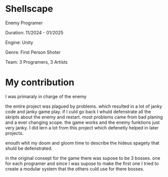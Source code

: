 # Shellscape
Enemy Programer

Duration: 11/2024 - 01/2025

Engine: Unity

Genre: First Person Shoter

Team: 3 Programers, 3 Artists

# My contribution
I was primaraly in charge of the enemy

the entire project was plagued by problems. which resulted in a lot of janky code and janky game play. if I culd go back I whuld defenstrate all the skripts about the enemy and restart.
most problems came from bad planing and a ever changing scope. the game works and the enemy funktions just very janky. I did lern a lot from this project which defenetly helped in later projects.

enouth whit my doom and gloom time to describe the hideus spagety that shuld be defenstrated.

in the original consept for the game there was supose to be 3 bosses. one for each programer and since I was supose to make the first one I tried to create a modular system that the others culd use for there bosses.



